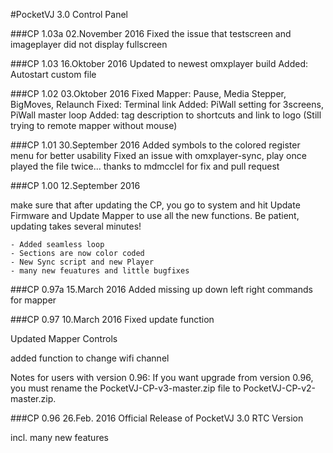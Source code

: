 #PocketVJ 3.0 Control Panel

###CP 1.03a 02.November 2016
   Fixed the issue that testscreen and imageplayer did not display fullscreen

###CP 1.03 16.Oktober 2016
   Updated to newest omxplayer build
   Added: Autostart custom file

###CP 1.02 03.Oktober 2016
   Fixed Mapper: Pause, Media Stepper, BigMoves, Relaunch
   Fixed: Terminal link
   Added: PiWall setting for 3screens, PiWall master loop
   Added: tag description to shortcuts and link to logo
   (Still trying to remote mapper without mouse)

###CP 1.01 30.September 2016
   Added symbols to the colored register menu for better usability
   Fixed an issue with omxplayer-sync, play once played the file twice... thanks to mdmcclel for fix and pull request

###CP 1.00 12.September 2016

   make sure that after updating the CP, you go to system and hit Update Firmware and Update Mapper to use all the new functions.
   Be patient, updating takes several minutes!
    
    - Added seamless loop
    - Sections are now color coded
    - New Sync script and new Player
    - many new feuatures and little bugfixes
    

###CP 0.97a 15.March 2016
   Added missing up down left right commands for mapper


###CP 0.97 10.March 2016
   Fixed update function
   
   Updated Mapper Controls
   
   added function to change wifi channel

   Notes for users with version 0.96:
   If you want upgrade from version 0.96, you must rename the PocketVJ-CP-v3-master.zip file to PocketVJ-CP-v2-master.zip.



###CP 0.96 26.Feb. 2016
   Official Release of PocketVJ 3.0 RTC Version
   
   incl. many new features
